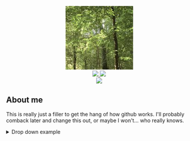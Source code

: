 <div id="header" align="center">
    <img src="Image/Light_Trees.jpg">
</div>

<div id="badges" align="center">
  <a href="https://www.linkedin.com/in/giovanni-granucci/">
    <img src="https://img.shields.io/badge/LinkedIn-blue?style=for-the-badge&logo=linkedin&logoColor=white">
  </a>
  <a href="your-youtube-URL">
    <img src="https://img.shields.io/badge/My_Website-blue?style=for-the-badge">
  </a>
</div>

<div align="center"> 
    <img src="https://komarev.com/ghpvc/?username=HappyGranolaBar">  
</div>

## About me

This is really just a filler to get the hang of how github works. I'll probably comback later and change this out, or maybe I won't... who really knows.

<details>
<summary> Drop down example </summary>

| Names | Links |
|-----:|---------------|
|     1| *insert link* |
|     2| *insert link* |
|     3| *insert link* |

</details>

<!-- This is how to use different images based on the light vs dark mode

<picture>
 <source media="(prefers-color-scheme: dark)" srcset="https://s3-eu-west-1.amazonaws.com/blog-ecotree/blog/0001/01/ad46dbb447cd0e9a6aeecd64cc2bd332b0cbcb79.jpeg">
 <source media="(prefers-color-scheme: light)" srcset="Image/Light_Trees.jpg">
 <img alt="Test" src="https://images.app.goo.gl/U7pYt6TsWac8xyow5">
</picture>
-->
